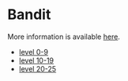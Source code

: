 # Bandit

More information is available [here](http://overthewire.org/wargames/bandit/).

* [level 0-9](bandit/bandit_0-9.md)
* [level 10-19](bandit/bandit_10-19.md)
* [level 20-25](bandit/bandit_20-25.md)
